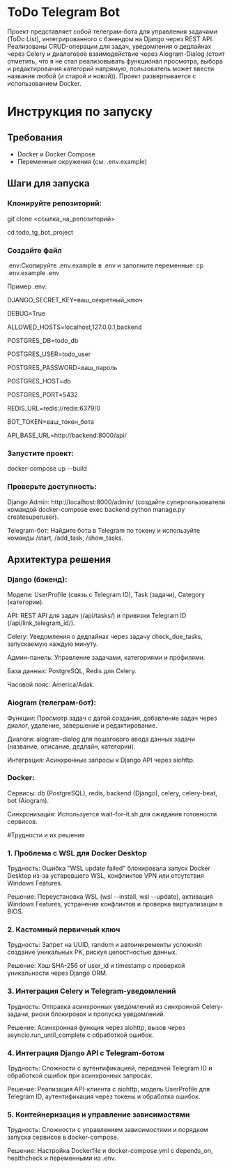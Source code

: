 # ToDo Telegram Bot
Проект представляет собой телеграм-бота для управления задачами (ToDo List), интегрированного с бэкендом на Django через REST API. Реализованы CRUD-операции для задач, уведомления о дедлайнах через Celery и диалоговое взаимодействие через Aiogram-Dialog (стоит отметить, что я не стал реализовывать функционал просмотра, выбора и редактирования категорий напрямую, пользователь может ввести название любой (и старой и новой)). Проект развертывается с использованием Docker.


# Инструкция по запуску

## Требования

- Docker и Docker Compose
- Переменные окружения (см. .env.example)

## Шаги для запуска

### Клонируйте репозиторий:
git clone <ссылка_на_репозиторий>

cd todo_tg_bot_project


### Создайте файл
.env:Скопируйте .env.example в .env и заполните переменные:
cp .env.example .env

Пример .env:

DJANGO_SECRET_KEY=ваш_секретный_ключ

DEBUG=True

ALLOWED_HOSTS=localhost,127.0.0.1,backend

POSTGRES_DB=todo_db

POSTGRES_USER=todo_user

POSTGRES_PASSWORD=ваш_пароль

POSTGRES_HOST=db

POSTGRES_PORT=5432

REDIS_URL=redis://redis:6379/0

BOT_TOKEN=ваш_токен_бота

API_BASE_URL=http://backend:8000/api/


### Запустите проект:
docker-compose up --build


### Проверьте доступность:

Django Admin: http://localhost:8000/admin/ (создайте суперпользователя командой docker-compose exec backend python manage.py createsuperuser).

Telegram-бот: Найдите бота в Telegram по токену и используйте команды /start, /add_task, /show_tasks.




## Архитектура решения

### Django (бэкенд):

Модели: UserProfile (связь с Telegram ID), Task (задачи), Category (категории).

API: REST API для задач (/api/tasks/) и привязки Telegram ID (/api/link_telegram_id/).

Celery: Уведомления о дедлайнах через задачу check_due_tasks, запускаемую каждую минуту.

Админ-панель: Управление задачами, категориями и профилями.

База данных: PostgreSQL, Redis для Celery.

Часовой пояс: America/Adak.


### Aiogram (телеграм-бот):

Функции: Просмотр задач с датой создания, добавление задач через диалог, удаление, завершение и редактирование.

Диалоги: aiogram-dialog для пошагового ввода данных задачи (название, описание, дедлайн, категории).

Интеграция: Асинхронные запросы к Django API через aiohttp.

### Docker:

Сервисы: db (PostgreSQL), redis, backend (Django), celery, celery-beat, bot (Aiogram).

Синхронизация: Используется wait-for-it.sh для ожидания готовности сервисов.





#Трудности и их решения
### 1. Проблема с WSL для Docker Desktop

Трудность: Ошибка "WSL update failed" блокировала запуск Docker Desktop из-за устаревшего WSL, конфликтов VPN или отсутствия Windows Features.

Решение: Переустановка WSL (wsl --install, wsl --update), активация Windows Features, устранение конфликтов и проверка виртуализации в BIOS.

### 2. Кастомный первичный ключ

Трудность: Запрет на UUID, random и автоинкременты усложнял создание уникальных PK, рискуя целостностью данных.

Решение: Хэш SHA-256 от user_id и timestamp с проверкой уникальности через Django ORM.

### 3. Интеграция Celery и Telegram-уведомлений

Трудность: Отправка асинхронных уведомлений из синхронной Celery-задачи, риски блокировок и пропуска уведомлений.

Решение: Асинхронная функция через aiohttp, вызов через asyncio.run_until_complete с обработкой ошибок.

### 4. Интеграция Django API с Telegram-ботом

Трудность: Сложности с аутентификацией, передачей Telegram ID и обработкой ошибок при асинхронных запросах.

Решение: Реализация API-клиента с aiohttp, модель UserProfile для Telegram ID, аутентификация через токены и обработка ошибок.

### 5. Контейнеризация и управление зависимостями

Трудность: Сложности с управлением зависимостями и порядком запуска сервисов в docker-compose.

Решение: Настройка Dockerfile и docker-compose.yml с depends_on, healthcheck и переменными из .env.





